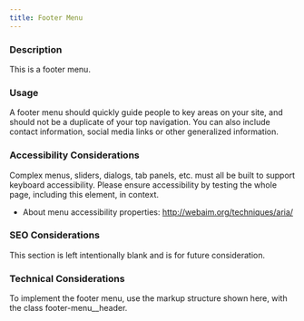 ```yaml
---
title: Footer Menu
---
```


### Description
This is a footer menu.

### Usage
A footer menu should quickly guide people to key areas on your site, and should not be a duplicate of your top navigation. You can also include contact information, social media links or other generalized information.

### Accessibility Considerations
Complex menus, sliders, dialogs, tab panels, etc. must all be built to support keyboard accessibility. Please ensure accessibility by testing the whole page, including this element, in context.

* About menu accessibility properties: http://webaim.org/techniques/aria/

### SEO Considerations
This section is left intentionally blank and is for future consideration.

### Technical Considerations
To implement the footer menu, use the markup structure shown here, with the class footer-menu__header.
